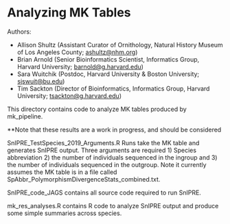 Analyzing MK Tables
============

Authors:
* Allison Shultz (Assistant Curator of Ornithology, Natural History Museum of Los Angeles County; ashultz@nhm.org)
* Brian Arnold (Senior Bioinformatics Scientist, Informatics Group, Harvard University; barnold@g.harvard.edu)
* Sara Wuitchik (Postdoc, Harvard University & Boston University; sjswuit@bu.edu)
* Tim Sackton (Director of Bioinformatics, Informatics Group, Harvard University; tsackton@g.harvard.edu)


This directory contains code to analyze MK tables produced by mk_pipeline.

**Note that these results are a work in progress, and should be considered 

SnIPRE_TestSpecies_2019_Arguments.R Runs take the MK table and generates SnIPRE output. Three arguments are required 1) Species abbreviation 2) the number of individuals sequenced in the ingroup and 3) the number of individuals sequenced in the outgroup. Note it currently assumes the MK table is in a file called SpAbbr_PolymorphismDivergenceStats_combined.txt.

SnIPRE_code_JAGS contains all source code required to run SnIPRE.

mk_res_analyses.R contains R code to analyze SnIPRE output and produce some simple summaries across species.